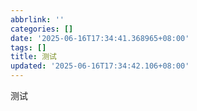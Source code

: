 ```yaml
---
abbrlink: ''
categories: []
date: '2025-06-16T17:34:41.368965+08:00'
tags: []
title: 测试
updated: '2025-06-16T17:34:42.106+08:00'
---
```

测试
